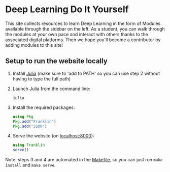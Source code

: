 # Deep Learning Do It Yourself

This site collects resources to learn Deep Learning in the form of Modules
available through the sidebar on the left. As a student, you can walk
through the modules at your own pace and interact with others thanks
to the associated digital platforms. Then we hope you'll become a
contributor by adding modules to this site!

## Setup to run the website locally

1. Install [Julia](https://julialang.org/downloads/) (make sure to 'add to PATH' so you can use step 2 without having to type the full path)
2. Launch Julia from the command line:

    ``` text
    julia
    ```

3. Install the required packages:

   ``` julia
   using Pkg
   Pkg.add("Franklin")
   Pkg.add("JSON")
   ```

4. Serve the website (on [localhost:8000](http://localhost:8000)):

    ``` julia
    using Franklin
    serve()
    ```

Note: steps 3 and 4 are automated in the [Makefile](./Makefile),
so you can just run `make install` and `make serve`.
